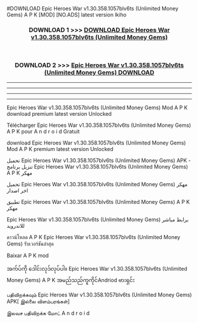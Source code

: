 #DOWNLOAD Epic Heroes War v1.30.358.1057blv6ts  (Unlimited Money Gems) A P K [MOD] [NO.ADS] latest version lkiho



<div align="center">

<h3>DOWNLOAD 1 >>> <a href="https://teeasianyam.web.app?sq=Epic Heroes War v1.30.358.1057blv6ts  (Unlimited Money Gems)">DOWNLOAD Epic Heroes War v1.30.358.1057blv6ts  (Unlimited Money Gems) </a></h3><br>

<h3>DOWNLOAD 2 >>> <a href="https://teeasianyam.web.app?sq=Epic Heroes War v1.30.358.1057blv6ts  (Unlimited Money Gems) ">Epic Heroes War v1.30.358.1057blv6ts  (Unlimited Money Gems)  DOWNLOAD </a></h3>

</div>


----------------------------------------------------------

----------------------------------------------------------

----------------------------------------------------------

----------------------------------------------------------


Epic Heroes War v1.30.358.1057blv6ts  (Unlimited Money Gems)  Mod A P K download premium latest version Unlocked

Télécharger Epic Heroes War v1.30.358.1057blv6ts  (Unlimited Money Gems)  A P K pour A n d r o i d Gratuit

download Epic Heroes War v1.30.358.1057blv6ts  (Unlimited Money Gems)  Mod A P K premium latest version Unlocked

تحميل Epic Heroes War v1.30.358.1057blv6ts  (Unlimited Money Gems)  APK - تنزيل برنامج Epic Heroes War v1.30.358.1057blv6ts  (Unlimited Money Gems)  A P K مهكر

تحميل Epic Heroes War v1.30.358.1057blv6ts  (Unlimited Money Gems)  مهكر اخر اصدار

تطبيق Epic Heroes War v1.30.358.1057blv6ts  (Unlimited Money Gems)  A P K مهكر

Epic Heroes War v1.30.358.1057blv6ts  (Unlimited Money Gems)  برابط مباشر للاندرويد

ดาวน์โหลด A P K Epic Heroes War v1.30.358.1057blv6ts  (Unlimited Money Gems)  รับเวอร์ชันล่าสุด

Baixar A P K mod

အက်ပ်ကို ဒေါင်းလုဒ်လုပ်ပါ။ Epic Heroes War v1.30.358.1057blv6ts  (Unlimited Money Gems)  A P K အမည်သည်ကူကိုင်Andriod ဗားရှင်း

பதிவிறக்கவும் Epic Heroes War v1.30.358.1057blv6ts  (Unlimited Money Gems)  APK[ இல்லை விளம்பரங்கள்] 
 
இலவச பதிவிறக்க மோட் A n d r o i d




